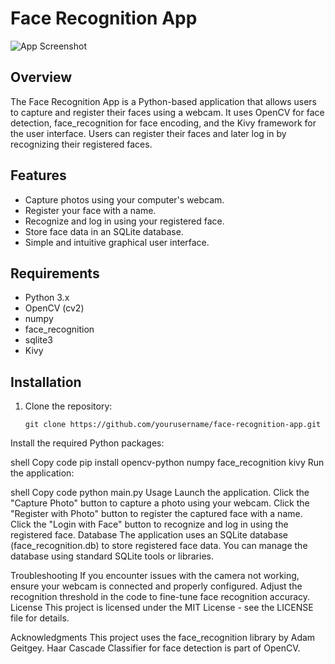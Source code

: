 # Face Recognition App

![App Screenshot](app_screenshot.png)

## Overview

The Face Recognition App is a Python-based application that allows users to capture and register their faces using a webcam. It uses OpenCV for face detection, face_recognition for face encoding, and the Kivy framework for the user interface. Users can register their faces and later log in by recognizing their registered faces.

## Features

- Capture photos using your computer's webcam.
- Register your face with a name.
- Recognize and log in using your registered face.
- Store face data in an SQLite database.
- Simple and intuitive graphical user interface.

## Requirements

- Python 3.x
- OpenCV (cv2)
- numpy
- face_recognition
- sqlite3
- Kivy

## Installation

1. Clone the repository:

   ```shell
   git clone https://github.com/yourusername/face-recognition-app.git
Install the required Python packages:

shell
Copy code
pip install opencv-python numpy face_recognition kivy
Run the application:

shell
Copy code
python main.py
Usage
Launch the application.
Click the "Capture Photo" button to capture a photo using your webcam.
Click the "Register with Photo" button to register the captured face with a name.
Click the "Login with Face" button to recognize and log in using the registered face.
Database
The application uses an SQLite database (face_recognition.db) to store registered face data. You can manage the database using standard SQLite tools or libraries.

Troubleshooting
If you encounter issues with the camera not working, ensure your webcam is connected and properly configured.
Adjust the recognition threshold in the code to fine-tune face recognition accuracy.
License
This project is licensed under the MIT License - see the LICENSE file for details.

Acknowledgments
This project uses the face_recognition library by Adam Geitgey.
Haar Cascade Classifier for face detection is part of OpenCV.